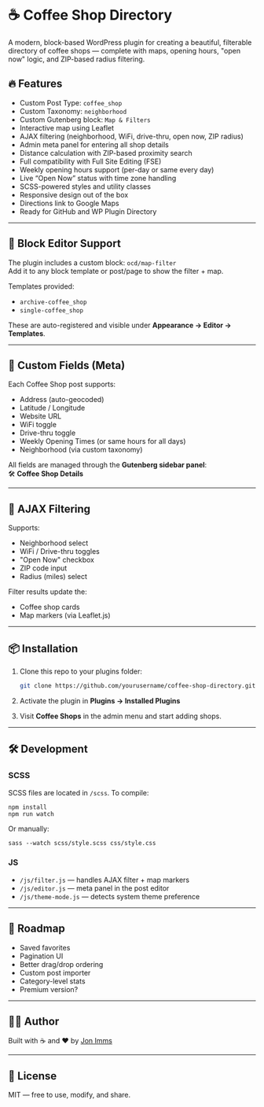 # ☕ Coffee Shop Directory

A modern, block-based WordPress plugin for creating a beautiful, filterable directory of coffee shops — complete with maps, opening hours, "open now" logic, and ZIP-based radius filtering.

## 🔥 Features

- Custom Post Type: `coffee_shop`
- Custom Taxonomy: `neighborhood`
- Custom Gutenberg block: `Map & Filters`
- Interactive map using Leaflet
- AJAX filtering (neighborhood, WiFi, drive-thru, open now, ZIP radius)
- Admin meta panel for entering all shop details
- Distance calculation with ZIP-based proximity search
- Full compatibility with Full Site Editing (FSE)
- Weekly opening hours support (per-day or same every day)
- Live “Open Now” status with time zone handling
- SCSS-powered styles and utility classes
- Responsive design out of the box
- Directions link to Google Maps
- Ready for GitHub and WP Plugin Directory

---

## 🧩 Block Editor Support

The plugin includes a custom block: `ocd/map-filter`  
Add it to any block template or post/page to show the filter + map.

Templates provided:

- `archive-coffee_shop`
- `single-coffee_shop`

These are auto-registered and visible under **Appearance → Editor → Templates**.

---

## 🧰 Custom Fields (Meta)

Each Coffee Shop post supports:

- Address (auto-geocoded)
- Latitude / Longitude
- Website URL
- WiFi toggle
- Drive-thru toggle
- Weekly Opening Times (or same hours for all days)
- Neighborhood (via custom taxonomy)

All fields are managed through the **Gutenberg sidebar panel**:  
🛠 **Coffee Shop Details**

---

## 📍 AJAX Filtering

Supports:

- Neighborhood select
- WiFi / Drive-thru toggles
- "Open Now" checkbox
- ZIP code input
- Radius (miles) select

Filter results update the:

- Coffee shop cards
- Map markers (via Leaflet.js)

---

## 📦 Installation

1. Clone this repo to your plugins folder:

    ```bash
    git clone https://github.com/yourusername/coffee-shop-directory.git wp-content/plugins/coffee-shop-directory
    ```

2. Activate the plugin in **Plugins → Installed Plugins**

3. Visit **Coffee Shops** in the admin menu and start adding shops.

---

## 🛠 Development

### SCSS

SCSS files are located in `/scss`. To compile:

    npm install
    npm run watch

Or manually:

    sass --watch scss/style.scss css/style.css

### JS

- `/js/filter.js` — handles AJAX filter + map markers  
- `/js/editor.js` — meta panel in the post editor  
- `/js/theme-mode.js` — detects system theme preference

---

## 🚀 Roadmap

- Saved favorites
- Pagination UI
- Better drag/drop ordering
- Custom post importer
- Category-level stats
- Premium version?

---

## 🧑‍💻 Author

Built with ☕ and ❤️ by [Jon Imms](https://jonimms.com)

---

## 📄 License

MIT — free to use, modify, and share.
